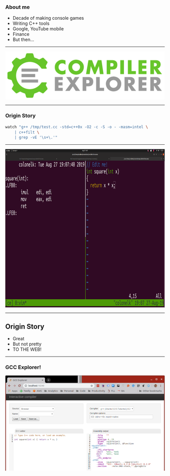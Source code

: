 <div class="white-bg">

### About me

* Decade of making console games
* Writing C++ tools
* Google, YouTube mobile
* Finance
* But then...<!-- .element: class="fragment" -->

</div>

---

<div class="white-bg">

![CE logo](images/CE.svg) <!-- .element: class="no-border stretch" -->

</div>

---

<div class="white-bg">

### Origin Story

```bash
watch "g++ /tmp/test.cc -std=c++0x -O2 -c -S -o - -masm=intel \
    | c++filt \
    | grep -vE '\s+\.'"
```
<!-- .element: class="fragment" -->

</div>

---

<img src="images/ce-sh.png" alt="shell sript" width="2560" height="1440" style="height: 500px; width: auto;">

---

<div class="white-bg">

## Origin Story

* Great
* But not pretty
* TO THE WEB!<!-- .element: class="fragment" -->

</div>

---

### GCC Explorer!

<!-- .element: class="white-bg" -->
![First version](images/first_working.png)<!-- .element: height="470" class="no-border" -->
